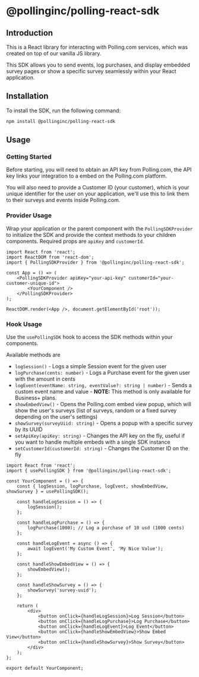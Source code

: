 # @pollinginc/polling-react-sdk

## Introduction

This is a React library for interacting with Polling.com services, which was created on top of our vanilla JS library.

This SDK allows you to send events, log purchases, and display embedded survey pages or show a specific survey seamlessly within your React application.

## Installation

To install the SDK, run the following command:

```bash
npm install @pollinginc/polling-react-sdk
```

## Usage

### Getting Started
Before starting, you will need to obtain an API key from Polling.com, the API key links your integration to a embed on the Polling.com platform.

You will also need to provide a Customer ID (your customer), which is your unique identifier for the user on your application, we'll use this to link them to their surveys and events inside Polling.com.

### Provider Usage

Wrap your application or the parent component with the `PollingSDKProvider` to initialize the SDK and provide the context methods to your children components.
Required props are `apiKey` and `customerId`.

```tsx
import React from 'react';
import ReactDOM from 'react-dom';
import { PollingSDKProvider } from '@pollinginc/polling-react-sdk';

const App = () => (
    <PollingSDKProvider apiKey="your-api-key" customerId="your-customer-unique-id">
        <YourComponent />
    </PollingSDKProvider>
);

ReactDOM.render(<App />, document.getElementById('root'));
```

### Hook Usage

Use the `usePollingSDK` hook to access the SDK methods within your components.

Available methods are
- `logSession()` - Logs a simple Session event for the given user
- `logPurchase(cents: number)` - Logs a Purchase event for the given user with the amount in cents
- `logEvent(eventName: string, eventValue?: string | number)` - Sends a custom event name and value - **NOTE:** This method is only available for Business+ plans.
- `showEmbedView()` - Opens the Polling.com embed view popup, which will show the user's surveys (list of surveys, random or a fixed survey depending on the user's settings)
- `showSurvey(surveyUiid: string)` - Opens a popup with a specific survey by its UUID
- `setApiKey(apiKey: string)` - Changes the API key on the fly, useful if you want to handle multiple embeds with a single SDK instance
- `setCustomerId(customerId: string)` - Changes the Customer ID on the fly

```tsx
import React from 'react';
import { usePollingSDK } from '@pollinginc/polling-react-sdk';

const YourComponent = () => {
    const { logSession, logPurchase, logEvent, showEmbedView, showSurvey } = usePollingSDK();

    const handleLogSession = () => {
        logSession();
    };

    const handleLogPurchase = () => {
        logPurchase(1000); // Log a purchase of 10 usd (1000 cents)
    };

    const handleLogEvent = async () => {
        await logEvent('My Custom Event', 'My Nice Value');
    };

    const handleShowEmbedView = () => {
        showEmbedView();
    };

    const handleShowSurvey = () => {
        showSurvey('survey-uuid');
    };

    return (
        <div>
            <button onClick={handleLogSession}>Log Session</button>
            <button onClick={handleLogPurchase}>Log Purchase</button>
            <button onClick={handleLogEvent}>Log Event</button>
            <button onClick={handleShowEmbedView}>Show Embed View</button>
            <button onClick={handleShowSurvey}>Show Survey</button>
        </div>
    );
};

export default YourComponent;
```